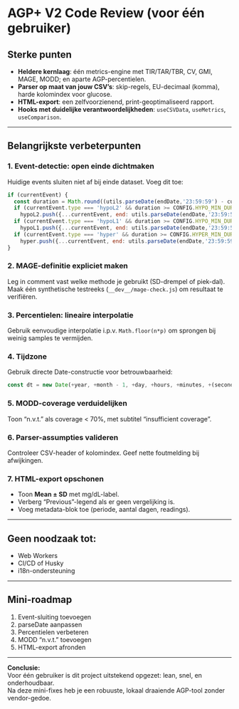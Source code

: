 # AGP+ V2 Code Review (voor één gebruiker)

## Sterke punten
- **Heldere kernlaag**: één metrics-engine met TIR/TAR/TBR, CV, GMI, MAGE, MODD; en aparte AGP-percentielen.
- **Parser op maat van jouw CSV’s**: skip-regels, EU-decimaal (komma), harde kolomindex voor glucose.
- **HTML-export**: een zelfvoorzienend, print-geoptimaliseerd rapport.
- **Hooks met duidelijke verantwoordelijkheden**: `useCSVData`, `useMetrics`, `useComparison`.

---

## Belangrijkste verbeterpunten

### 1. Event-detectie: open einde dichtmaken
Huidige events sluiten niet af bij einde dataset. Voeg dit toe:

```js
if (currentEvent) {
  const duration = Math.round((utils.parseDate(endDate,'23:59:59') - currentEvent.start) / 60000);
  if (currentEvent.type === 'hypoL2' && duration >= CONFIG.HYPO_MIN_DURATION)
    hypoL2.push({...currentEvent, end: utils.parseDate(endDate,'23:59:59'), duration});
  if (currentEvent.type === 'hypoL1' && duration >= CONFIG.HYPO_MIN_DURATION)
    hypoL1.push({...currentEvent, end: utils.parseDate(endDate,'23:59:59'), duration});
  if (currentEvent.type === 'hyper' && duration >= CONFIG.HYPER_MIN_DURATION)
    hyper.push({...currentEvent, end: utils.parseDate(endDate,'23:59:59'), duration});
}
```

### 2. MAGE-definitie expliciet maken
Leg in comment vast welke methode je gebruikt (SD-drempel of piek-dal).  
Maak één synthetische testreeks (`__dev__/mage-check.js`) om resultaat te verifiëren.

### 3. Percentielen: lineaire interpolatie
Gebruik eenvoudige interpolatie i.p.v. `Math.floor(n*p)` om sprongen bij weinig samples te vermijden.

### 4. Tijdzone
Gebruik directe Date-constructie voor betrouwbaarheid:
```js
const dt = new Date(+year, +month - 1, +day, +hours, +minutes, +(seconds||0));
```

### 5. MODD-coverage verduidelijken
Toon “n.v.t.” als coverage < 70%, met subtitel “insufficient coverage”.

### 6. Parser-assumpties valideren
Controleer CSV-header of kolomindex. Geef nette foutmelding bij afwijkingen.

### 7. HTML-export opschonen
- Toon **Mean ± SD** met mg/dL-label.
- Verberg “Previous”-legend als er geen vergelijking is.
- Voeg metadata-blok toe (periode, aantal dagen, readings).

---

## Geen noodzaak tot:
- Web Workers
- CI/CD of Husky
- i18n-ondersteuning

---

## Mini-roadmap
1. Event-sluiting toevoegen  
2. parseDate aanpassen  
3. Percentielen verbeteren  
4. MODD “n.v.t.” toevoegen  
5. HTML-export afronden  

---

**Conclusie:**  
Voor één gebruiker is dit project uitstekend opgezet: lean, snel, en onderhoudbaar.  
Na deze mini-fixes heb je een robuuste, lokaal draaiende AGP-tool zonder vendor-gedoe.

